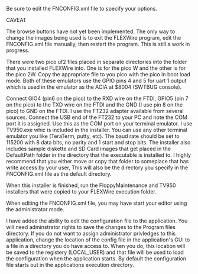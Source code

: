 Be sure to edit the FNCONFIG.xml file to specify your options.

CAVEAT

The browse buttons have not yet been implemented. The only way to change the images being used is to exit the FLEXWire program, edit the FNCONFIG.xml file manually, then restart the program. This is still a work in progress.

There were two pico uf2 files placed in separate directories into the folder that you installed FLEXWire into. One is for the pico W and the other is for the pico 2W. Copy the appropriate file to you pico with the pico in boot load mode. Both of these emulators use the GPIO pins 4 and 5 for uart 1 output which is used in the emulator as the ACIA at $8004 (SWTBUG console).

Connect GIO4 (pin6 on the pico) to the RXD wire on the FTDI, GPIO5 (pin 7 on the pico) to the TXD wire on the FTDI and the GND (I use pin 8 on the pico) to GND on the FTDI. I use the FT232 adapter available from several sources. Connect the USB end of the FT232 to your PC and note the COM port it is assigned. Use this as the COM port on your terminal emulator. I use TV950.exe whic is included in the installer. You can use any other terminal emulator you like (TeraTerm, putty, etc). The baud rate should be set to 115200 with 8 data bits, no parity and 1 start and stop bits. The installer also includes sample diskette and SD Card images that get placed in the DefaultPath folder in the directory that the executable is installed to. I highly recommend that you either move or copy that folder to someplace that has write access by your user, This will also be the directory you specify in the FNCONFIG.xml file as the default directory.

When this installer is finished, run the FloppyMaintenance and TV950 installers that were copied to your FLEXWire execution folder.

When editing the FNCONFIG.xml file, you may have start your editor using the administrator mode.

I have added the ability to edit the configuration file to the application. You will need adminstrator rights to save the changes to the Program files directory. If you do not want to assign administrator privledges to this application, change the location of the config file in the application's GUI to a file in a directory you do have access to. When you do, this location will be saved to the registery (LOCAL_USER) and that file will be used to load the configuration when the application starts. By default the configuration file starts out in the applications execution directory.

